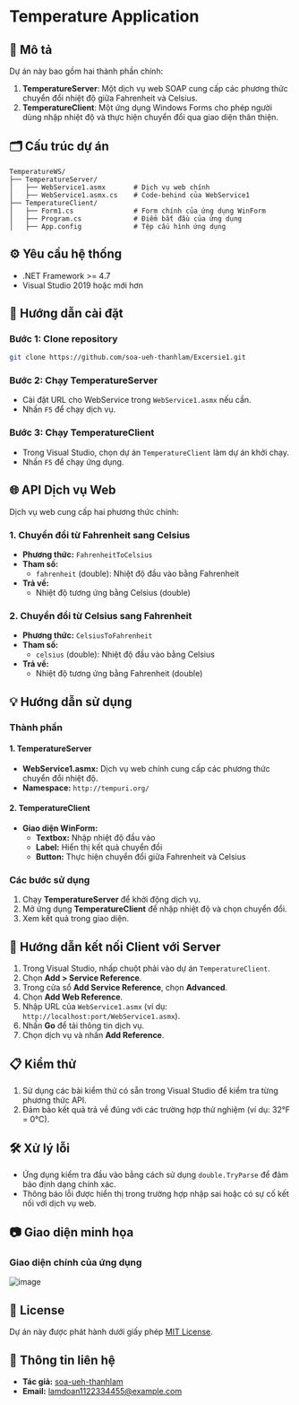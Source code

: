 # Temperature Application

## 🌟 Mô tả
Dự án này bao gồm hai thành phần chính:

1. **TemperatureServer**: Một dịch vụ web SOAP cung cấp các phương thức chuyển đổi nhiệt độ giữa Fahrenheit và Celsius.
2. **TemperatureClient**: Một ứng dụng Windows Forms cho phép người dùng nhập nhiệt độ và thực hiện chuyển đổi qua giao diện thân thiện.

## 🗂️ Cấu trúc dự án
```
TemperatureWS/
├── TemperatureServer/
│   ├── WebService1.asmx       # Dịch vụ web chính
│   ├── WebService1.asmx.cs    # Code-behind của WebService1
├── TemperatureClient/
│   ├── Form1.cs               # Form chính của ứng dụng WinForm
│   ├── Program.cs             # Điểm bắt đầu của ứng dụng
│   ├── App.config             # Tệp cấu hình ứng dụng
```

## ⚙️ Yêu cầu hệ thống
- .NET Framework >= 4.7
- Visual Studio 2019 hoặc mới hơn

## 🚀 Hướng dẫn cài đặt

### Bước 1: Clone repository
```bash
git clone https://github.com/soa-ueh-thanhlam/Excersie1.git
```

### Bước 2: Chạy TemperatureServer
- Cài đặt URL cho WebService trong `WebService1.asmx` nếu cần.
- Nhấn `F5` để chạy dịch vụ.

### Bước 3: Chạy TemperatureClient
- Trong Visual Studio, chọn dự án `TemperatureClient` làm dự án khởi chạy.
- Nhấn `F5` để chạy ứng dụng.

## 🌐 API Dịch vụ Web
Dịch vụ web cung cấp hai phương thức chính:

### 1. Chuyển đổi từ Fahrenheit sang Celsius
- **Phương thức:** `FahrenheitToCelsius`
- **Tham số:**
  - `fahrenheit` (double): Nhiệt độ đầu vào bằng Fahrenheit
- **Trả về:**
  - Nhiệt độ tương ứng bằng Celsius (double)

### 2. Chuyển đổi từ Celsius sang Fahrenheit
- **Phương thức:** `CelsiusToFahrenheit`
- **Tham số:**
  - `celsius` (double): Nhiệt độ đầu vào bằng Celsius
- **Trả về:**
  - Nhiệt độ tương ứng bằng Fahrenheit (double)

## 💡 Hướng dẫn sử dụng

### Thành phần

#### 1. TemperatureServer
- **WebService1.asmx:** Dịch vụ web chính cung cấp các phương thức chuyển đổi nhiệt độ.
- **Namespace:** `http://tempuri.org/`

#### 2. TemperatureClient
- **Giao diện WinForm:**
  - **Textbox:** Nhập nhiệt độ đầu vào
  - **Label:** Hiển thị kết quả chuyển đổi
  - **Button:** Thực hiện chuyển đổi giữa Fahrenheit và Celsius

### Các bước sử dụng
1. Chạy **TemperatureServer** để khởi động dịch vụ.
2. Mở ứng dụng **TemperatureClient** để nhập nhiệt độ và chọn chuyển đổi.
3. Xem kết quả trong giao diện.

## 🔧 Hướng dẫn kết nối Client với Server

1. Trong Visual Studio, nhấp chuột phải vào dự án `TemperatureClient`.
2. Chọn **Add > Service Reference**.
3. Trong cửa sổ **Add Service Reference**, chọn **Advanced**.
4. Chọn **Add Web Reference**.
5. Nhập URL của `WebService1.asmx` (ví dụ: `http://localhost:port/WebService1.asmx`).
6. Nhấn **Go** để tải thông tin dịch vụ.
7. Chọn dịch vụ và nhấn **Add Reference**.

## 📋 Kiểm thử
1. Sử dụng các bài kiểm thử có sẵn trong Visual Studio để kiểm tra từng phương thức API.
2. Đảm bảo kết quả trả về đúng với các trường hợp thử nghiệm (ví dụ: 32°F = 0°C).

## 🛠️ Xử lý lỗi
- Ứng dụng kiểm tra đầu vào bằng cách sử dụng `double.TryParse` để đảm bảo định dạng chính xác.
- Thông báo lỗi được hiển thị trong trường hợp nhập sai hoặc có sự cố kết nối với dịch vụ web.

## 📷 Giao diện minh họa
### Giao diện chính của ứng dụng
![image](https://github.com/user-attachments/assets/4624c319-4e03-45fe-91be-bb90e18f1846)

## 📜 License
Dự án này được phát hành dưới giấy phép [MIT License](LICENSE).

## 📧 Thông tin liên hệ
- **Tác giả:** [soa-ueh-thanhlam](https://github.com/soa-ueh-thanhlam)
- **Email:** lamdoan1122334455@example.com
